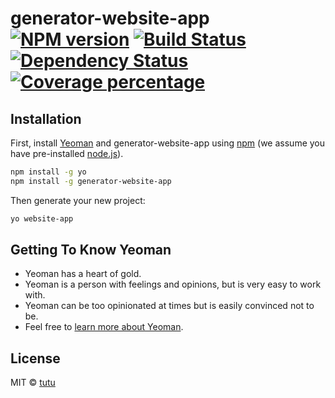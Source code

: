 
# generator-website-app [![NPM version][npm-image]][npm-url] [![Build Status][travis-image]][travis-url] [![Dependency Status][daviddm-image]][daviddm-url] [![Coverage percentage][coveralls-image]][coveralls-url]
>

## Installation

First, install [Yeoman](http://yeoman.io) and generator-website-app using [npm](https://www.npmjs.com/) (we assume you have pre-installed [node.js](https://nodejs.org/)).

```bash
npm install -g yo
npm install -g generator-website-app
```

Then generate your new project:

```bash
yo website-app
```

## Getting To Know Yeoman

 * Yeoman has a heart of gold.
 * Yeoman is a person with feelings and opinions, but is very easy to work with.
 * Yeoman can be too opinionated at times but is easily convinced not to be.
 * Feel free to [learn more about Yeoman](http://yeoman.io/).

## License

MIT © [tutu]()


[npm-image]: https://badge.fury.io/js/generator-website-app.svg
[npm-url]: https://npmjs.org/package/generator-website-app
[travis-image]: https://travis-ci.org//generator-website-app.svg?branch=master
[travis-url]: https://travis-ci.org//generator-website-app
[daviddm-image]: https://david-dm.org//generator-website-app.svg?theme=shields.io
[daviddm-url]: https://david-dm.org//generator-website-app
[coveralls-image]: https://coveralls.io/repos//generator-website-app/badge.svg
[coveralls-url]: https://coveralls.io/r//generator-website-app
